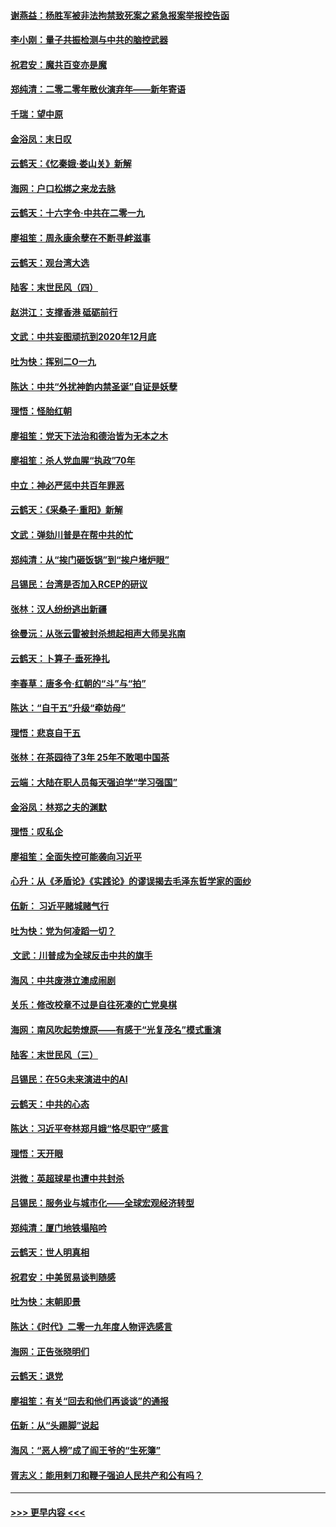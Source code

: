 #### [谢燕益：杨胜军被非法拘禁致死案之紧急报案举报控告函](../pages/nsc993/n11756134.md?t=01012133) 
#### [李小刚：量子共振检测与中共的脑控武器](../pages/nsc993/n11754518.md?t=01012133) 
#### [祝君安：魔共百变亦是魔](../pages/nsc993/n11754469.md?t=01012133) 
#### [郑纯清：二零二零年散伙演弃年——新年寄语](../pages/nsc993/n11754195.md?t=01012133) 
#### [千瑞：望中原](../pages/nsc993/n11754159.md?t=01012133) 
#### [金浴凤：末日叹](../pages/nsc993/n11752359.md?t=01012133) 
#### [云鹤天：《忆秦娥‧娄山关》新解](../pages/nsc993/n11752348.md?t=01012133) 
#### [海网：户口松绑之来龙去脉](../pages/nsc993/n11752328.md?t=01012133) 
#### [云鹤天：十六字令‧中共在二零一九](../pages/nsc993/n11752305.md?t=01012133) 
#### [廖祖笙：周永康余孽在不断寻衅滋事](../pages/nsc993/n11751013.md?t=01012133) 
#### [云鹤天：观台湾大选](../pages/nsc993/n11751007.md?t=01012133) 
#### [陆客：末世民风（四）](../pages/nsc993/n11749203.md?t=01012133) 
#### [赵洪江：支撑香港 砥砺前行](../pages/nsc993/n11748482.md?t=01012133) 
#### [文武：中共妄图顽抗到2020年12月底](../pages/nsc993/n11748446.md?t=01012133) 
#### [吐为快：挥别二O一九](../pages/nsc993/n11748411.md?t=01012133) 
#### [陈达：中共“外扰神韵内禁圣诞”自证是妖孽](../pages/nsc993/n11748226.md?t=01012133) 
#### [理悟：怪胎红朝](../pages/nsc993/n11748206.md?t=01012133) 
#### [廖祖笙：党天下法治和德治皆为无本之木](../pages/nsc993/n11748135.md?t=01012133) 
#### [廖祖笙：杀人党血腥“执政”70年](../pages/nsc993/n11745144.md?t=01012133) 
#### [中立：神必严惩中共百年罪恶](../pages/nsc993/n11744970.md?t=01012133) 
#### [云鹤天：《采桑子‧重阳》新解](../pages/nsc993/n11744948.md?t=01012133) 
#### [文武：弹劾川普是在帮中共的忙](../pages/nsc993/n11744758.md?t=01012133) 
#### [郑纯清：从“挨门砸饭锅”到“挨户堵炉眼”](../pages/nsc993/n11744745.md?t=01012133) 
#### [吕锡民：台湾是否加入RCEP的研议](../pages/nsc993/n11744701.md?t=01012133) 
#### [张林：汉人纷纷逃出新疆](../pages/nsc993/n11743530.md?t=01012133) 
#### [徐曼沅：从张云雷被封杀想起相声大师吴兆南](../pages/nsc993/n11741816.md?t=01012133) 
#### [云鹤天：卜算子‧垂死挣扎](../pages/nsc993/n11739956.md?t=01012133) 
#### [李春草：唐多令‧红朝的“斗”与“拍”](../pages/nsc993/n11739830.md?t=01012133) 
#### [陈达：“自干五”升级“牵妨母”](../pages/nsc993/n11739724.md?t=01012133) 
#### [理悟：悲哀自干五](../pages/nsc993/n11739547.md?t=01012133) 
#### [张林：在茶园待了3年 25年不敢喝中国茶](../pages/nsc993/n11739240.md?t=01012133) 
#### [云端：大陆在职人员每天强迫学“学习强国”](../pages/nsc993/n11738735.md?t=01012133) 
#### [金浴凤：林郑之夫的渊默](../pages/nsc993/n11737735.md?t=01012133) 
#### [理悟：叹私企](../pages/nsc993/n11737715.md?t=01012133) 
#### [廖祖笙：全面失控可能袭向习近平](../pages/nsc993/n11737704.md?t=01012133) 
#### [心升：从《矛盾论》《实践论》的谬误揭去毛泽东哲学家的面纱](../pages/nsc993/n11736962.md?t=01012133) 
#### [伍新： 习近平赌城赌气行](../pages/nsc993/n11736929.md?t=01012133) 
#### [吐为快：党为何凌蹈一切？](../pages/nsc993/n11736915.md?t=01012133) 
#### [ 文武：川普成为全球反击中共的旗手](../pages/nsc993/n11736882.md?t=01012133) 
#### [海风：中共废港立澳成闹剧](../pages/nsc993/n11735857.md?t=01012133) 
#### [关乐：修改校章不过是自往死凑的亡党臭棋](../pages/nsc993/n11735097.md?t=01012133) 
#### [海网：南风吹起势燎原——有感于“光复茂名”模式重演](../pages/nsc993/n11732308.md?t=01012133) 
#### [陆客：末世民风（三）](../pages/nsc993/n11732211.md?t=01012133) 
#### [吕锡民：在5G未来演进中的AI](../pages/nsc993/n11730010.md?t=01012133) 
#### [云鹤天：中共的心态](../pages/nsc993/n11729906.md?t=01012133) 
#### [陈达：习近平夸林郑月娥“恪尽职守”感言](../pages/nsc993/n11729881.md?t=01012133) 
#### [理悟：天开眼](../pages/nsc993/n11729699.md?t=01012133) 
#### [洪微：英超球星也遭中共封杀](../pages/nsc993/n11727243.md?t=01012133) 
#### [吕锡民：服务业与城市化——全球宏观经济转型](../pages/nsc993/n11725845.md?t=01012133) 
#### [郑纯清：厦门地铁塌陷吟](../pages/nsc993/n11725813.md?t=01012133) 
#### [云鹤天：世人明真相](../pages/nsc993/n11725621.md?t=01012133) 
#### [祝君安：中美贸易谈判随感](../pages/nsc993/n11725609.md?t=01012133) 
#### [吐为快：末朝即景](../pages/nsc993/n11723365.md?t=01012133) 
#### [陈达：《时代》二零一九年度人物评选感言](../pages/nsc993/n11723337.md?t=01012133) 
#### [海网：正告张晓明们](../pages/nsc993/n11723228.md?t=01012133) 
#### [云鹤天：退党](../pages/nsc993/n11723056.md?t=01012133) 
#### [廖祖笙：有关“回去和他们再谈谈”的通报](../pages/nsc993/n11722442.md?t=01012133) 
#### [伍新：从“头踢脚”说起](../pages/nsc993/n11722429.md?t=01012133) 
#### [海风：“恶人榜”成了阎王爷的“生死簿”](../pages/nsc993/n11722272.md?t=01012133) 
#### [胥志义：能用剌刀和鞭子强迫人民共产和公有吗？](../pages/nsc993/n11720569.md?t=01012133) 

----
#### [ >>> 更早内容 <<< ](../indexes/nsc993-earlier.md)
